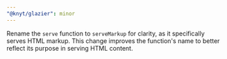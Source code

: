 ```yaml
---
"@knyt/glazier": minor
---
```


Rename the `serve` function to `serveMarkup` for clarity, as it specifically serves HTML markup. This change improves the function's name to better reflect its purpose in serving HTML content.
